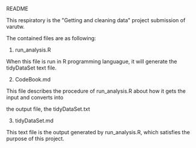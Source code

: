 README

This respiratory is the "Getting and cleaning data" project submission of varutw. 

The contained files are as following:

1. run_analysis.R 

When this file is run in R programming languague, it will generate the tidyDataSet text file.

2. CodeBook.md

This file describes the procedure of run_analysis.R about how it gets the input and converts into 

the output file, the tidyDataSet.txt

3. tidyDataSet.md

This text file is the output generated by run_analysis.R, which satisfies the purpose of this project.



